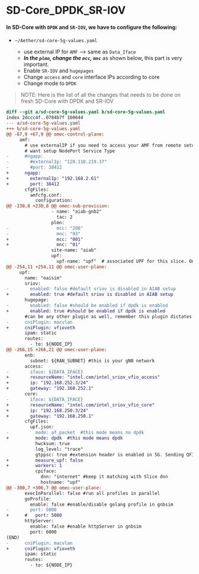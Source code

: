 # SD-Core_DPDK_SR-IOV

####  In SD-Core with `DPDK` and `SR-IOV`, we have to configure the following:

- `~/Aether/sd-core-5g-values.yaml`

	- use external IP for `AMF` --> same as `Data_Iface`
	- ***In the `plmn`, change the `mcc`, `mnc`*** as shown below, this part is very important.
	- Enable `SR-IOV` and `hugepages`
	- Change `access` and `core` interface IPs according to core
	- Change mode to `DPDK`

> NOTE: Here is the list of all the changes that needs to be done on fresh SD-Core with DPDK and SR-IOV
```patch
diff --git a/sd-core-5g-values.yaml b/sd-core-5g-values.yaml
index 2dccc4f..0784b7f 100644
--- a/sd-core-5g-values.yaml
+++ b/sd-core-5g-values.yaml
@@ -67,9 +67,9 @@ omec-control-plane:
     amf:
       # use externalIP if you need to access your AMF from remote setup and you don't
       # want setup NodePort Service Type
-      #ngapp:
-        #externalIp: "128.110.219.37"
-        #port: 38412
+      ngapp:
+        externalIp: "192.168.2.61"
+        port: 38412
       cfgFiles:
         amfcfg.conf:
           configuration:
@@ -230,8 +230,8 @@ omec-sub-provision:
                 - name: "aiab-gnb2"
                   tac: 2
                 plmn:
-                  mcc: "208"
-                  mnc: "93"
+                  mcc: "001"
+                  mnc: "01"
                 site-name: "aiab"
                 upf:
                   upf-name: "upf"  # associated UPF for this slice. One UPF per Slice. Provide fully qualified name
@@ -254,11 +254,11 @@ omec-user-plane:
     upf:
       name: "oaisim"
       sriov:
-        enabled: false #default sriov is disabled in AIAB setup
+        enabled: true #default sriov is disabled in AIAB setup
       hugepage:
-        enabled: false #should be enabled if dpdk is enabled
+        enabled: true #should be enabled if dpdk is enabled
       #can be any other plugin as well, remember this plugin dictates how IP address are assigned.
-      cniPlugin: macvlan
+      cniPlugin: vfioveth
       ipam: static
       routes:
         - to: ${NODE_IP}
@@ -266,15 +266,21 @@ omec-user-plane:
       enb:
         subnet: ${RAN_SUBNET} #this is your gNB network
       access:
-        iface: ${DATA_IFACE}
+        resourceName: "intel.com/intel_sriov_vfio_access"
+        ip: "192.168.252.3/24"
+        gateway: "192.168.252.1"
       core:
-        iface: ${DATA_IFACE}
+        resourceName: "intel.com/intel_sriov_vfio_core"
+        ip: "192.168.250.3/24"
+        gateway: "192.168.250.1"
       cfgFiles:
         upf.json:
-          mode: af_packet  #this mode means no dpdk
+          mode: dpdk  #this mode means dpdk
           hwcksum: true
           log_level: "trace"
           gtppsc: true #extension header is enabled in 5G. Sending QFI in pdu session extension header
+          measure_upf: false
+          workers: 1
           cpiface:
             dnn: "internet" #keep it matching with Slice dnn
             hostname: "upf"
@@ -300,7 +306,7 @@ omec-user-plane:
       execInParallel: false #run all profiles in parallel
       goProfile:
         enable: false #enable/disable golang profile in gnbsim
-        port: 5000
+      #   port: 5000
       httpServer:
         enable: false #enable httpServer in gnbsim
         port: 6000
(END)
-      cniPlugin: macvlan
+      cniPlugin: vfioveth
       ipam: static
       routes:
         - to: ${NODE_IP}
```
